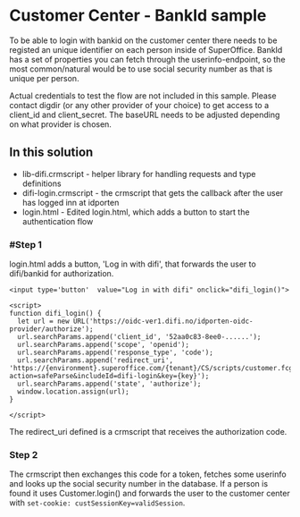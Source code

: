 # Customer Center - BankId sample

To be able to login with bankid on the customer center there needs to be registed an unique identifier on each person inside of SuperOffice. BankId has a set of properties you can fetch through the userinfo-endpoint, so the most common/natural would be to use social security number as that is unique per person.

Actual credentials to test the flow are not included in this sample. Please contact digdir (or any other provider of your choice) to get access to a client_id and client_secret.
The baseURL needs to be adjusted depending on what provider is chosen.

## In this solution

* lib-difi.crmscript - helper library for handling requests and type definitions
* difi-login.crmscript - the crmscript that gets the callback after the user has logged inn at idporten
* login.html - Edited login.html, which adds a button to start the authentication flow

### #Step 1

login.html adds a button, 'Log in with difi', that forwards the user to difi/bankid for authorization.
```
<input type='button'  value="Log in with difi" onclick="difi_login()">

<script>
function difi_login() {
  let url = new URL('https://oidc-ver1.difi.no/idporten-oidc-provider/authorize');
  url.searchParams.append('client_id', '52aa0c83-8ee0-......');
  url.searchParams.append('scope', 'openid');
  url.searchParams.append('response_type', 'code');
  url.searchParams.append('redirect_uri', 'https://{environment}.superoffice.com/{tenant}/CS/scripts/customer.fcgi?action=safeParse&includeId=difi-login&key={key}');
  url.searchParams.append('state', 'authorize');
  window.location.assign(url);
}

</script>
```

The redirect_uri defined is a crmscript that receives the authorization code.

### Step 2

The crmscript then exchanges this code for a token, fetches some userinfo and looks up the social security number in the database. If a person is found it uses Customer.login() and forwards the user to the customer center with `set-cookie: custSessionKey=validSession`.
